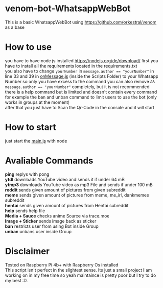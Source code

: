 # venom-bot-WhatsappWebBot

This is a basic WhatsappWebBot using https://github.com/orkestral/venom as a base

# How to use
you have to have node js installed https://nodejs.org/de/download/
first you have to install all the requirements located in the requirements.txt <br>
you also have to change `yourNumber` in `message.author == "yourNumber"` in line 33 and 39 in [onMessage.js](Scripts/onMessage.js) (inside the Scripts Folder) to your Whatsapp Number so only you have excess to the command you can also remove  `&& message.author == "yourNumber"` completely, but it is not recommended <br>
there is a help command but is limited and doesn't contain every command for example the ban and unban command to limit users to use the bot (only works in groups at the moment) <br>
after that you just have to Scan the Qr-Code in the console and it will start 

# How to start

just start the [main.js](Scripts/main.js) with node

# Avaliable Commands
**ping** replys with pong<br>
**ytdl** downloads YouTube video and sends it if under 64 mB <br>
**ytmp3** downloads YouTube video as mp3 File and sends if under 100 mB<br>
**reddit** sends given amount of pictures from given subreddit <br>
**meme** sends given amount of pictures from meme, me_irl, dankmemes subreddit<br>
**hentai** sends given amount of pictures from Hentai subreddit <br>
**help** sends help file<br>
**Media + Sauce** checks anime Source via trace.moe<br>
**Image + Sticker** sends image back as sticker<br>
**ban** restricts user from using Bot inside Group<br>
**unban** unbans user inside Group <br>

# Disclaimer
Tested on Raspberry Pi 4b+ with Raspberry Os installed <br>
This script isn't perfect in the slightest sense. Its just a small project I am working on in my free time so yeah maintaince is pretty poor but I try to do my best :D.
